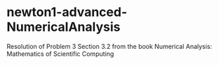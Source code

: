 # newton1-advanced-NumericalAnalysis
Resolution of Problem 3 Section 3.2 from the book Numerical Analysis: Mathematics of Scientific Computing
